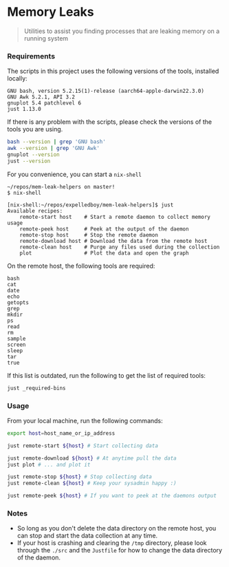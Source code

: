 # Memory Leaks

> Utilities to assist you finding processes that are leaking memory on a running system

### Requirements

The scripts in this project uses the following versions of the tools, installed locally:

```
GNU bash, version 5.2.15(1)-release (aarch64-apple-darwin22.3.0)
GNU Awk 5.2.1, API 3.2
gnuplot 5.4 patchlevel 6
just 1.13.0
```

If there is any problem with the scripts, please check the versions of the tools you are using.

```bash {cmd}
bash --version | grep 'GNU bash'
awk --version | grep 'GNU Awk'
gnuplot --version
just --version
```

For you convenience, you can start a `nix-shell`

```
~/repos/mem-leak-helpers on master!
$ nix-shell

[nix-shell:~/repos/expelledboy/mem-leak-helpers]$ just
Available recipes:
    remote-start host    # Start a remote daemon to collect memory usage
    remote-peek host     # Peek at the output of the daemon
    remote-stop host     # Stop the remote daemon
    remote-download host # Download the data from the remote host
    remote-clean host    # Purge any files used during the collection
    plot                 # Plot the data and open the graph
```

On the remote host, the following tools are required:
```
bash
cat
date
echo
getopts
grep
mkdir
ps
read
rm
sample
screen
sleep
tar
true
```


If this list is outdated, run the following to get the list of required tools:

```bash {cmd}
just _required-bins
```

### Usage

From your local machine, run the following commands:

```bash
export host=host_name_or_ip_address

just remote-start ${host} # Start collecting data

just remote-download ${host} # At anytime pull the data
just plot # ... and plot it

just remote-stop ${host} # Stop collecting data
just remote-clean ${host} # Keep your sysadmin happy :)

just remote-peek ${host} # If you want to peek at the daemons output
```

### Notes

- So long as you don't delete the data directory on the remote host, you can stop and start the data collection at any time.
- If your host is crashing and clearing the `/tmp` directory, please look through the `./src` and the `Justfile` for how to change the data directory of the daemon.